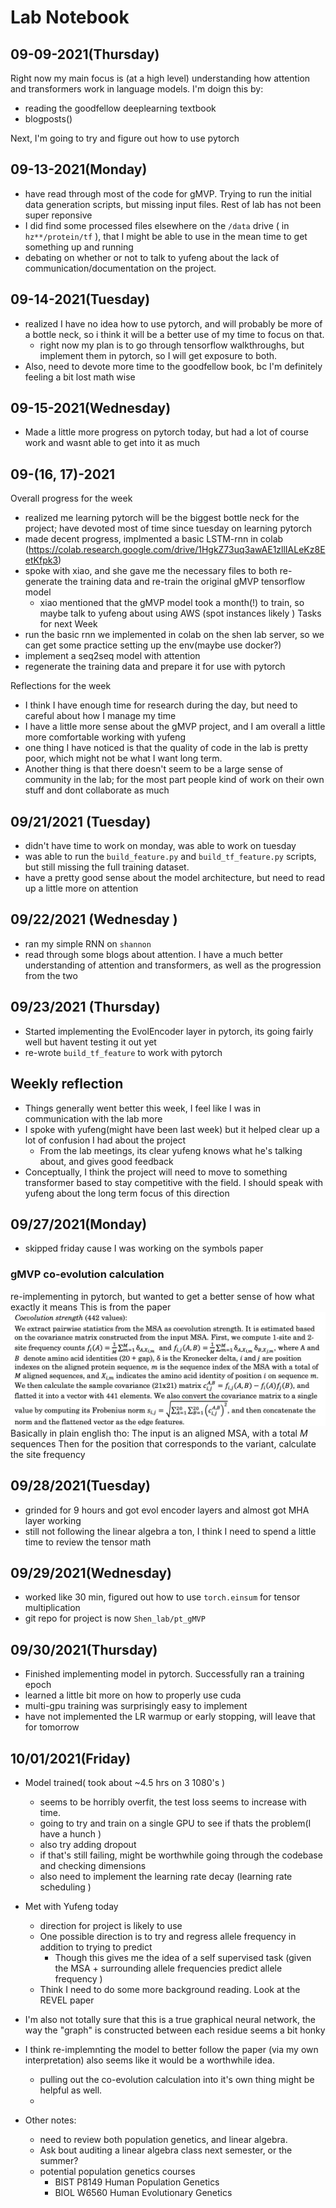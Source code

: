 # Lab Notebook

## 09-09-2021(Thursday)
Right now my main focus is (at a high level) understanding how attention and transformers work in language models. I'm doign this by:

- reading the goodfellow deeplearning textbook
- blogposts()

Next, I'm going to try and figure out how to use pytorch 

## 09-13-2021(Monday)
- have read through most of the code for gMVP. Trying to run the initial data generation scripts, but missing input files. Rest of lab has not been super reponsive 
- I did find some processed files elsewhere on the `/data` drive ( in `hz**/protein/tf` ), that I might be able to use in the mean time to get something up and running 
- debating on whether or not to talk to yufeng about the lack of communication/documentation on the project. 

## 09-14-2021(Tuesday)
- realized I have no idea how to use pytorch, and will probably be more of a bottle neck, so i think it will be  a better use of my time to focus on that.
    - right now my plan is to go through tensorflow walkthroughs, but implement them in pytorch, so I will get exposure to both.
- Also, need to devote more time to the goodfellow book, bc I'm definitely feeling a bit lost math wise 

## 09-15-2021(Wednesday)
- Made a little more progress on pytorch today, but had a lot of course work and wasnt able to get into it as much 

## 09-(16, 17)-2021
Overall progress for the week
- realized me learning pytorch will be the biggest bottle neck for the project; have devoted most of time since tuesday on learning pytorch
- made decent progress, implmented a basic LSTM-rnn in colab (https://colab.research.google.com/drive/1HgkZ73uq3awAE1zllIALeKz8EetKfpk3)
- spoke with xiao, and she gave me the necessary files to both re-generate the training data and re-train the original gMVP tensorflow model
    - xiao mentioned that the gMVP model took a month(!) to train, so maybe talk to yufeng about using AWS (spot instances likely )
Tasks for next Week
- run the basic rnn we implemented in colab on the shen lab server, so we can get some practice setting up the env(maybe use docker?)
- implement a seq2seq model with attention 
- regenerate the training data and prepare it for use with pytorch 

Reflections for the week 
- I think I have enough time for research during the day, but need to careful about how I manage my time
- I have a little more sense about the gMVP project, and I am overall a little more comfortable working with yufeng
- one thing I have noticed is that the quality of code in the lab is pretty poor, which might not be what I want long term. 
- Another thing is that there doesn't seem to be a large sense of community in the lab; for the most part people kind of work on their own stuff and dont collaborate as much 

## 09/21/2021 (Tuesday)
- didn't have time to work on monday, was able to work on tuesday
- was able to run the `build_feature.py` and `build_tf_feature.py` scripts, but still missing the full training dataset. 
- have a pretty good sense about the model architecture, but need to read up a little more on attention

## 09/22/2021 (Wednesday )
- ran my simple RNN on `shannon`
- read through some blogs about attention. I have a much better understanding of attention and transformers, as well as the progression from the two

## 09/23/2021 (Thursday)
- Started implementing the EvolEncoder layer in pytorch, its going fairly well but havent testing it out yet 
- re-wrote `build_tf_feature` to work with pytorch

## Weekly reflection
- Things generally went better this week, I feel like I was in communication with the lab more 
- I spoke with yufeng(might have been last week) but it helped clear up a lot of confusion I had about the project
    - From the lab meetings, its clear yufeng knows what he's talking about, and gives good feedback 
- Conceptually, I think the project will need to move to something transformer based to stay competitive with the field. I should speak with yufeng about the long term focus of this direction



## 09/27/2021(Monday)
- skipped friday cause I was working on the symbols paper

### gMVP co-evolution calculation

re-implementing in pytorch, but wanted to get a better sense of how what exactly it means
This is from the paper  ![](src/gmvp_co-evolution_calc.png)
Basically in plain english tho:
The input is an aligned MSA, with a total  $M$ sequences
Then for the position that corresponds to the variant, calculate the site frequency 


## 09/28/2021(Tuesday)
- grinded for 9 hours and got evol encoder layers and almost got MHA layer working
- still not following the linear algebra a ton, I think I need to spend a little time to review the tensor math 


## 09/29/2021(Wednesday)
- worked like 30 min, figured out how to use `torch.einsum` for tensor multiplication
- git repo for project is now `Shen_lab/pt_gMVP`

## 09/30/2021(Thursday)
- Finished implementing model in pytorch. Successfully ran a training epoch
- learned a little bit more on how to properly use cuda
- multi-gpu training was surprisingly easy to implement
- have not implemented the LR warmup or early stopping, will leave that for tomorrow 

## 10/01/2021(Friday)
- Model trained( took about ~4.5 hrs on 3 1080's )
    - seems to be horribly overfit, the test loss seems to increase with time. 
    - going to try and train on a single GPU to see if thats the problem(I have a hunch )
    - also try adding dropout
    - if that's still failing, might be worthwhile going through the codebase and checking dimensions
    - also need to implement the learning rate decay (learning rate scheduling )
    
- Met with Yufeng today
    - direction for project is likely to use  
    - One possible direction is to try and regress allele frequency in addition to trying to predict 
        - Though this gives me the idea of a self supervised task (given the MSA + surrounding allele frequencies predict allele frequency )
    - Think I need to do some more background reading. Look at the REVEL paper
- I'm also not totally sure that this is a true graphical neural network, the way the "graph" is constructed between each residue seems a bit honky
- I think re-implemnting the model to better follow the paper (via my own interpretation) also seems like it would be a worthwhile idea. 
    - pulling out the co-evolution calculation into it's own thing might be helpful as well. 
    - 

- Other notes:
    - need to review both population genetics, and linear algebra. 
    - Ask bout auditing a linear algebra class next semester, or the summer?
    - potential population genetics courses
        - BIST P8149 Human Population Genetics
        - BIOL W6560 Human Evolutionary Genetics